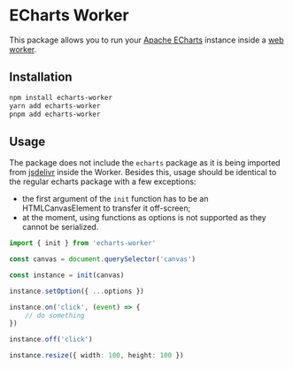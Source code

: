 # ECharts Worker

This package allows you to run your [Apache ECharts](https://echarts.apache.org/) instance inside a [web worker](https://developer.mozilla.org/en-US/docs/Web/API/Web_Workers_API/Using_web_workers).


## Installation

```bash
npm install echarts-worker
yarn add echarts-worker
pnpm add echarts-worker
```

## Usage

The package does not include the `echarts` package as it is being imported from [jsdelivr](https://cdn.jsdelivr.net/npm/echarts/dist/echarts.min.js) inside the Worker. Besides this, usage should be identical to the regular echarts package with a few exceptions:

- the first argument of the `init` function has to be an HTMLCanvasElement to transfer it off-screen;
- at the moment, using functions as options is not supported as they cannot be serialized.

```ts
import { init } from 'echarts-worker'

const canvas = document.querySelector('canvas')

const instance = init(canvas)

instance.setOption({ ...options })

instance.on('click', (event) => {
    // do something
})

instance.off('click')

instance.resize({ width: 100, height: 100 })
```


